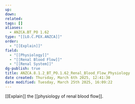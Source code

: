 ```yaml
---
up: 
down: 
related: 
tags: []
aliases:
  - ANZCA.BT_PO 1.62
type: "[[LO.C.PEX.ANZCA]]"
order:
  - "[[Explain]]"
field:
  - "[[Physiology]]"
  - "[[Renal Blood Flow]]"
  - "[[Renal System]]"
dg-publish: true
title: ANZCA.8.1.2_BT_PO.1.62_Renal_Blood_Flow_Physiology
date created: Thursday, March 6th 2025, 12:41:30
date modified: Tuesday, March 25th 2025, 16:09:22
---
```


[[Explain]] the [[physiology of renal blood flow]].
